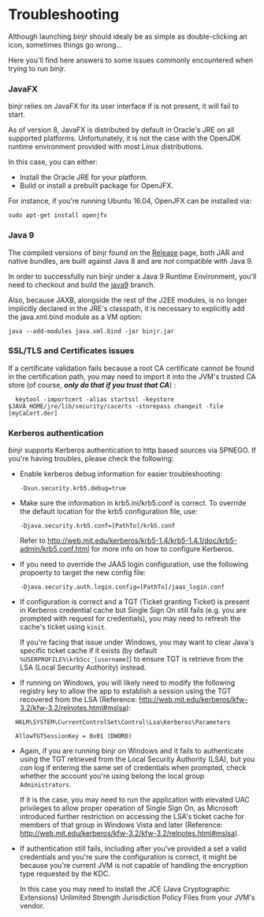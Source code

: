 # Troubleshooting

Although launching *binjr* should idealy be as simple as double-clicking an icon, sometimes things go wrong... 

Here you'll find here answers to some issues commonly encountered when trying to run binjr.

### JavaFX

binjr relies on JavaFX for its user interface if is not present, it will fail to start.

As of version 8, JavaFX is distributed by default in Oracle's JRE on all supported platforms. Unfortunately, it is not the case with the OpenJDK runtime environment provided with most Linux distributions.

In this case, you can either:

* Install the Oracle JRE for your platform.
* Build or install a prebuilt package for OpenJFX.

For instance, if you're running Ubuntu 16.04, OpenJFX can be installed via:

    sudo apt-get install openjfx

### Java 9

The compiled versions of binjr found on the [Release](https://github.com/binjr/binjr/releases) page, both JAR and native bundles, are built against Java 8 and are *not* compatible with Java 9.

In order to successfully run binjr under a Java 9 Runtime Environment, you'll need to checkout and build the [java9](https://github.com/binjr/binjr/tree/java9) branch.

Also, because JAXB, alongside the rest of the J2EE modules, is no longer implicitly declared in the JRE's classpath,  it is necessary to explicitly add the java.xml.bind module as a VM option:

    java --add-modules java.xml.bind -jar binjr.jar

### SSL/TLS and Certificates issues

If a certificate validation fails because a root CA certificate cannot be found in the certification path, you may need to import it into the JVM's trusted CA store (of course, ___only do that if you trust that CA___) :


      keytool -importcert -alias startssl -keystore $JAVA_HOME/jre/lib/security/cacerts -storepass changeit -file [myCaCert.der]


### Kerberos authentication

*binjr* supports Kerberos authentication to http based sources via SPNEGO. If you're having troubles, please check the following:

* Enable kerberos debug information for easier troubleshooting:

  `-Dsun.security.krb5.debug=true`

* Make sure the information in krb5.ini/krb5.conf is correct. To override the default location for the krb5 configuration file, use:

  `-Djava.security.krb5.conf=[PathTo]/krb5.conf`

  Refer to http://web.mit.edu/kerberos/krb5-1.4/krb5-1.4.1/doc/krb5-admin/krb5.conf.html for more info on how to configure Kerberos.

* If you need to override the JAAS login configuration, use the following propoerty to target the new config file:
        
  `-Djava.security.auth.login.config=[PathTo]/jaas_login.conf`

* If configuration is correct and a TGT (Ticket granting Ticket) is present in Kerberos credential cache but Single Sign On still fails (e.g. you are prompted with request for credentials), you may need to refresh the cache's ticket using `kinit`.

  If you're facing that issue under Windows, you may want to clear Java's specific ticket cache if it exists (by default `%USERPROFILE%\krb5cc_[username]`) to ensure TGT is retrieve from the LSA (Local Security Authority) instead.

* If running on Windows, you will likely need to modify the following registry key to allow the app to establish a session using the TGT recovered from the LSA (Reference: http://web.mit.edu/kerberos/kfw-3.2/kfw-3.2/relnotes.html#mslsa):
```
  HKLM\SYSTEM\CurrentControlSet\Control\Lsa\Kerberos\Parameters

  AllowTGTSessionKey = 0x01 (DWORD)
```

* Again, if you are running binjr on Windows and it fails to authenticate using the TGT retrieved from the Local Security Authority (LSA), but you *can* log if entering the same set of credentials when prompted, check whether the account you're using belong the local group `Administrators`.

  If it is the case, you may need to run the application with elevated UAC privileges to allow proper operation of Single Sign On, as Microsoft introduced further restriction on accessing the LSA's ticket cache for members of that group in Windows Vista and later (Reference: http://web.mit.edu/kerberos/kfw-3.2/kfw-3.2/relnotes.html#mslsa).

* If authentication still fails, including after you've provided a set a valid credentials and you're sure the configuration is correct, it might be because you're current JVM is not capable of handling the encryption type requested by the KDC. 
  
  In this case you may need to install the JCE (Java Cryptographic Extensions) Unlimited Strength Jurisdiction Policy Files from your JVM's vendor.

